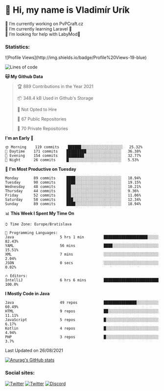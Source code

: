 <h1> 👋 Hi, my name is Vladimír Urík</h1>
<p>
 🔭 I’m currently working on PvPCraft.cz<br>
 🌱 I’m currently learning Laravel 💙<br>
 🤔 I’m looking for help with LabyMod💝<br>
</p>
<h3>Statistics:</h3>
<!--START_SECTION:waka-->
![Profile Views](http://img.shields.io/badge/Profile%20Views-19-blue)

![Lines of code](https://img.shields.io/badge/From%20Hello%20World%20I%27ve%20Written-4.0%20million%20lines%20of%20code-blue)

**🐱 My Github Data** 

> 🏆 889 Contributions in the Year 2021
 > 
> 📦 348.4 kB Used in Github's Storage 
 > 
> 🚫 Not Opted to Hire
 > 
> 📜 67 Public Repositories 
 > 
> 🔑 70 Private Repositories  
 > 
**I'm an Early 🐤** 

```text
🌞 Morning    119 commits    ██████░░░░░░░░░░░░░░░░░░░   25.32% 
🌆 Daytime    171 commits    █████████░░░░░░░░░░░░░░░░   36.38% 
🌃 Evening    154 commits    ████████░░░░░░░░░░░░░░░░░   32.77% 
🌙 Night      26 commits     █░░░░░░░░░░░░░░░░░░░░░░░░   5.53%

```
📅 **I'm Most Productive on Tuesday** 

```text
Monday       89 commits     ████░░░░░░░░░░░░░░░░░░░░░   18.94% 
Tuesday      90 commits     ████░░░░░░░░░░░░░░░░░░░░░   19.15% 
Wednesday    48 commits     ██░░░░░░░░░░░░░░░░░░░░░░░   10.21% 
Thursday     44 commits     ██░░░░░░░░░░░░░░░░░░░░░░░   9.36% 
Friday       52 commits     ██░░░░░░░░░░░░░░░░░░░░░░░   11.06% 
Saturday     58 commits     ███░░░░░░░░░░░░░░░░░░░░░░   12.34% 
Sunday       89 commits     ████░░░░░░░░░░░░░░░░░░░░░   18.94%

```


📊 **This Week I Spent My Time On** 

```text
⌚︎ Time Zone: Europe/Bratislava

💬 Programming Languages: 
Java                     5 hrs 1 min         ████████████████████░░░░░   82.43% 
YAML                     56 mins             ████░░░░░░░░░░░░░░░░░░░░░   15.51% 
XML                      7 mins              ░░░░░░░░░░░░░░░░░░░░░░░░░   2.04% 
JSON                     0 secs              ░░░░░░░░░░░░░░░░░░░░░░░░░   0.02%

🔥 Editors: 
IntelliJ                 6 hrs 6 mins        █████████████████████████   100.0%

```

**I Mostly Code in Java** 

```text
Java                     49 repos            ███████████████░░░░░░░░░░   60.49% 
HTML                     9 repos             ██░░░░░░░░░░░░░░░░░░░░░░░   11.11% 
JavaScript               5 repos             █░░░░░░░░░░░░░░░░░░░░░░░░   6.17% 
Kotlin                   4 repos             █░░░░░░░░░░░░░░░░░░░░░░░░   4.94% 
PHP                      3 repos             █░░░░░░░░░░░░░░░░░░░░░░░░   3.7%

```



 Last Updated on 26/08/2021
<!--END_SECTION:waka-->

[![Anurag's GitHub stats](https://github-readme-stats.vercel.app/api?username=vladimir-urik)](https://github.com/anuraghazra/github-readme-stats)

<h3>Social sites:</h3>
<p><a href="https://twitter.com/GGGEDR" target="_blank"><img alt="Twitter" src="https://img.shields.io/badge/twitter-%231DA1F2.svg?&style=for-the-badge&logo=twitter&logoColor=white" /></a> <a href="https://www.reddit.com/user/GGGEDR" target="_blank"><img alt="Twitter" src="https://img.shields.io/badge/reddit-%23FE6262.svg?&style=for-the-badge&logo=reddit&logoColor=white" /></a> <a href="https://discord.com/users/535708984959827978" target="_blank"><img alt="Discord" src="https://img.shields.io/badge/discord-%235865f2.svg?&style=for-the-badge&logo=discord&logoColor=white" />
</p>
